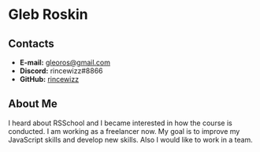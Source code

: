 # Gleb Roskin

## Contacts
* **E-mail:** [gleoros@gmail.com](mailto:gleoros@gmail.com)
* **Discord:** rincewizz#8866
* **GitHub:** [rincewizz](https://github.com/rincewizz)


## About Me
I heard about RSSchool and I became interested in how the course is conducted. I am working as a freelancer now. My goal is to improve my JavaScript skills and develop new skills. Also I would like to work in a team.
